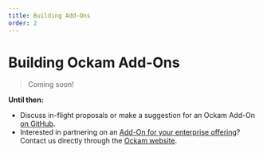 ```yaml
---
title: Building Add-Ons
order: 2
---
```


# Building Ockam Add-Ons

> Coming soon!

**Until then:**

- Discuss in-flight proposals or make a suggestion for an Ockam Add-On 
[on GitHub](https://github.com/ockam-network/ockam/discussions/624).
- Interested in partnering on an [Add-On for your enterprise offering](/learn/concepts/enterprise-systems/)? Contact us directly through the 
[Ockam website](https://ockam.io).
